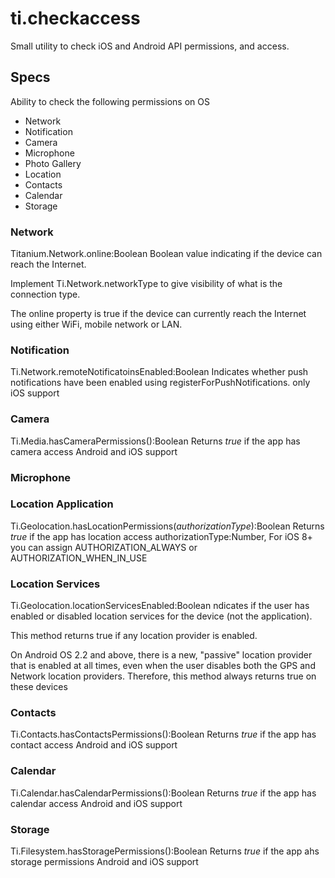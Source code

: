 # ti.checkaccess
Small utility to check iOS and Android API permissions, and access.

## Specs
Ability to check the following permissions on OS
- Network
- Notification
- Camera
- Microphone
- Photo Gallery
- Location
- Contacts
- Calendar
- Storage

### Network
Titanium.Network.online:Boolean
Boolean value indicating if the device can reach the Internet.

Implement Ti.Network.networkType to give visibility of what is the connection type.

The online property is true if the device can currently reach the Internet using either WiFi, mobile network or LAN.

### Notification
Ti.Network.remoteNotificatoinsEnabled:Boolean
Indicates whether push notifications have been enabled using registerForPushNotifications.
only iOS support

### Camera
Ti.Media.hasCameraPermissions():Boolean
Returns *true* if the app has camera access
Android and iOS support

### Microphone

### Location Application
Ti.Geolocation.hasLocationPermissions(*authorizationType*):Boolean
Returns *true* if the app has location access
authorizationType:Number, For iOS 8+ you can assign AUTHORIZATION_ALWAYS or AUTHORIZATION_WHEN_IN_USE

### Location Services 
Ti.Geolocation.locationServicesEnabled:Boolean
ndicates if the user has enabled or disabled location services for the device (not the application).

This method returns true if any location provider is enabled.

On Android OS 2.2 and above, there is a new, "passive" location provider that is enabled at all times, even when the user disables both the GPS and Network location providers. Therefore, this method always returns true on these devices

### Contacts
Ti.Contacts.hasContactsPermissions():Boolean
Returns *true* if the app has contact access
Android and iOS support

### Calendar
Ti.Calendar.hasCalendarPermissions():Boolean
Returns *true* if the app has calendar access
Android and iOS support

### Storage
Ti.Filesystem.hasStoragePermissions():Boolean
Returns *true* if the app ahs storage permissions
Android and iOS support

